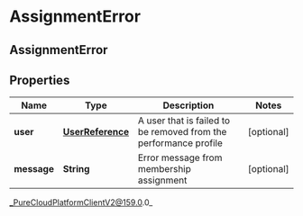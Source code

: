# AssignmentError

## AssignmentError

## Properties

|Name | Type | Description | Notes|
|------------ | ------------- | ------------- | -------------|
| **user** | [**UserReference**](UserReference) | A user that is failed to be removed from the performance profile | [optional] |
| **message** | **String** | Error message from membership assignment | [optional] |



_PureCloudPlatformClientV2@159.0.0_
